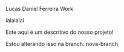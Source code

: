 Lucas Daniel Ferreira
Work

lalalalal

Este aqui é um descritivo do nosso projeto!

Estou alterando isso na branch: nova-branch
